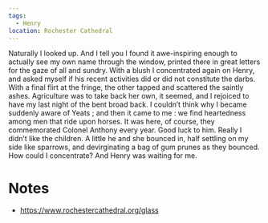 ```yaml
---
tags:
  - Henry
location: Rochester Cathedral
---
```

Naturally I looked up. And I tell you I found it awe-inspiring enough to actually see my own name through the window, printed there in great letters for the gaze of all and sundry. With a blush I concentrated again on Henry, and asked myself if his recent activities did or did not constitute the darbs. With a final flirt at the fringe, the other tapped and scattered the saintly ashes. Agriculture was to take back her own, it seemed, and I rejoiced to have my last night of the bent broad back. I couldn’t think why I became suddenly aware of Yeats ; and then it came to me : we find heartedness among men that ride upon horses. It was here, of course, they commemorated Colonel Anthony every year. Good luck to him. Really I didn’t like the children. A little he and she bounced in, half settling on my side like sparrows, and devirginating a bag of gum prunes as they bounced. How could I concentrate? And Henry was waiting for me.

# Notes
- https://www.rochestercathedral.org/glass

